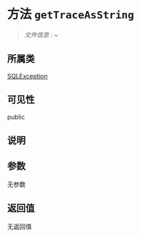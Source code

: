 # 方法 `getTraceAsString`

> *文件信息* : ~

## 所属类 

[SQLException](../SQLException.md)

## 可见性

public

## 说明



## 参数


无参数


## 返回值

无返回值

